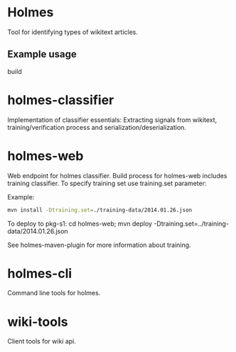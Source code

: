 Holmes
======
Tool for identifying types of wikitext articles.

Example usage
---
build

holmes-classifier
===============
Implementation of classifier essentials: Extracting signals from wikitext, training/verification process and serialization/deserialization.

holmes-web
==========
Web endpoint for holmes classifier. Build process for holmes-web includes training classifier. To specify training set use training.set parameter:

Example:
```bash
mvn install -Dtraining.set=./training-data/2014.01.26.json
```

To deploy to pkg-s1:
cd holmes-web; mvn deploy -Dtraining.set=../training-data/2014.01.26.json

See holmes-maven-plugin for more information about training.

holmes-cli
==========
Command line tools for holmes.

wiki-tools
==========
Client tools for wiki api.
